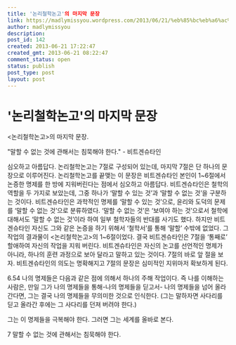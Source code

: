 ```yaml
---
title: '논리철학논고'의 마지막 문장
link: https://madlymissyou.wordpress.com/2013/06/21/%eb%85%bc%eb%a6%ac%ec%b2%a0%ed%95%99%eb%85%bc%ea%b3%a0%ec%9d%98-%eb%a7%88%ec%a7%80%eb%a7%89-%eb%ac%b8%ec%9e%a5/
author: madlymissyou
description: 
post_id: 142
created: 2013-06-21 17:22:47
created_gmt: 2013-06-21 08:22:47
comment_status: open
status: publish
post_type: post
layout: post
---
```


# '논리철학논고'의 마지막 문장

<논리철학논고>의 마지막 문장. 

"말할 수 없는 것에 관해서는 침묵해야 한다." - 비트겐슈타인

심오하고 아름답다. 논리철학논고는 7절로 구성되어 있는데, 마지막 7절은 단 하나의 문장으로 이루어진다. 논리철학논고를 끝맺는 이 문장은 비트겐슈타인 본인이 1~6절에서 논증한 명제를 한 방에 지워버린다는 점에서 심오하고 아름답다. 비트겐슈타인은 철학의 역할을 두 가지로 보았는데, 그중 하나가 ‘말할 수 있는 것’과 ‘말할 수 없는 것’을 구분하는 것이다. 비트겐슈타인은 과학적인 명제를 ‘말할 수 있는 것’으로, 윤리와 도덕의 문제를 ‘말할 수 없는 것’으로 분류하였다. ‘말할 수 없는 것’은 ‘보여야 하는 것’으로서 철학에 대해서도 ‘말할 수 없는 것’이라 하여 일부 철학자들의 반대를 사기도 했다. 하지만 비트겐슈타인 자신도 그와 같은 논증을 하기 위해서 ‘철학서’를 통해 ‘말할’ 수밖에 없었다. 그 작업의 결과물이 <논리철학논고>의 1~6절이었다. 결국 비트겐슈타인은 7절을 ‘통째로’ 할애하여 자신의 작업을 지워 버린다. 비트겐슈타인은 자신의 논고를 선언적인 명제가 아니라, 하나의 훈련 과정으로 보아 달라고 말하고 있는 것이다. 7절의 바로 앞 절을 보자. 비트겐슈타인의 의도는 명확해지고 7절의 문장은 심미적인 지위마저 확보하게 된다. 

6.54 나의 명제들은 다음과 같은 점에 의해서 하나의 주해 작업이다. 즉 나를 이해하는 사람은, 만일 그가 나의 명제들을 통해-나의 명제들을 딛고서- 나의 명제들을 넘어 올라간다면, 그는 결국 나의 명제들을 무의미한 것으로 인식한다. (그는 말하자면 사다리를 딛고 올라간 후에는 그 사다리를 던져 버려야 한다.)

그는 이 명제들을 극복해야 한다. 그러면 그는 세계를 올바로 본다.

7 말할 수 없는 것에 관해서는 침묵해야 한다.